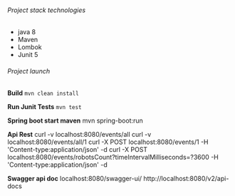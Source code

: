 ###### Project stack technologies
- java 8 
- Maven
- Lombok
- Junit 5


###### Project launch

**Build** 
`mvn clean install`

**Run Junit Tests**
`mvn test`

**Spring boot start maven**
mvn spring-boot:run


**Api Rest**
curl -v localhost:8080/events/all
curl -v localhost:8080/events/all/1
curl -X POST localhost:8080/events/1 -H 'Content-type:application/json' -d 
curl -X POST localhost:8080/events/robotsCount?timeIntervalMilliseconds=?3600 -H 'Content-type:application/json' -d 


**Swagger api doc**
localhost:8080/swagger-ui/
http://localhost:8080/v2/api-docs
